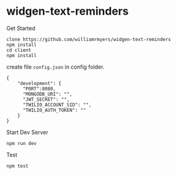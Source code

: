 # widgen-text-reminders

Get Started
```
clone https://github.com/williamrmyers/widgen-text-reminders
npm install
cd client
npm install
```

create file `config.json` in config folder.
```
{
    "development": {
      "PORT":8080,
      "MONGODB_URI": "",
      "JWT_SECRET": "",
      "TWILIO_ACCOUNT_SID": "",
      "TWILIO_AUTH_TOKEN": ""
    }
}
```



Start Dev Server
```
npm run dev
```
Test
```
npm test
```
